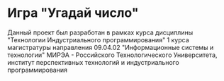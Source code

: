 # Игра "Угадай число"

Данный проект был разработан в рамках курса дисциплины "Технологии Индустриального программирования" 1 курса магистратуры направления 09.04.02 "Информационные системы и технологии" МИРЭА - Российского Технологического Университета, институт перспективных технологий и индустриального программирования
